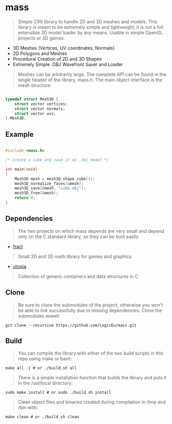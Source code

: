 # mass

> Simple C99 library to handle 2D and 3D meshes and models.
> This library is meant to be extremely simple and lightweight, it is not a full 
> extensible 3D model loader by any means. Usable in simple OpenGL projects or 3D games.

* 3D Meshes (Vertices, UV coordinates, Normals)
* 2D Polygons and Meshes
* Procedural Creation of 2D and 3D Shapes
* Extremely Simple .OBJ Wavefront Saver and Loader

> Meshes can be arbitrarily large. The complete API can be found in the single
> header of the library, mass.h. The main object interface is the mesh structure:

```C

typedef struct Mesh3D {
    struct vector vertices;
    struct vector normals;
    struct vector uvs;
} Mesh3D;

```

## Example

```C

#include <mass.h>

/* Create a cube and save it as .obj model */

int main(void)
{
    Mesh3D mesh = mesh3D_shape_cube(1);
    mesh3D_normalize_faces(&mesh);
    mesh3D_save(&mesh, "cube.obj");
    mesh3D_free(&mesh);
    return 0;
}

```

## Dependencies

> The two projects on which mass depends are very small and depend only
> on the C standard library, so they can be built easily

* [fract](https://github.com/LogicEu/fract.git)
> Small 2D and 3D math library for games and graphics

* [utopia](https://github.com/LogicEu/utopia.git)
> Collection of generic containers and data structures in C

## Clone

> Be sure to clone the submodules of the project, otherwise you won't be able to
> link successfully due to missing dependencies. Clone the submodules aswell:

```shell
git clone --recursive https://github.com/LogicEu/mass.git
```

## Build

> You can compile the library with either of the two build scripts in this repo
> using make or bash:

```shell
make all -j # or ./build.sh all
```
> There is a simple installation function that builds the
> library and puts it in the /usr/local directory:

```shell
sudo make install # or sudo ./build.sh install
```

> Clean object files and binaries created during compilation in /tmp 
> and /bin with:

```shell
make clean # or ./build.sh clean
```

